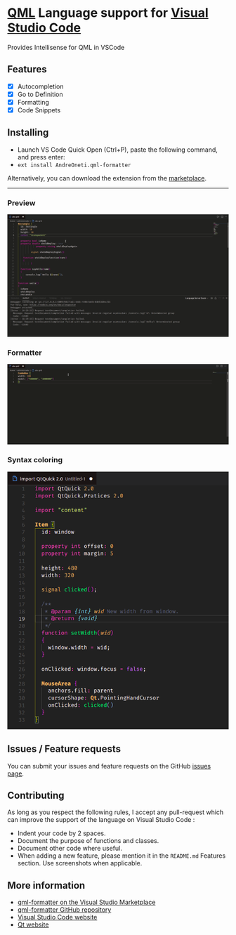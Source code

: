 <!-- [![Visual Studio Marketplace](https://vsmarketplacebadge.apphb.com/version/AndreOneti.qml-formatter.svg)](https://marketplace.visualstudio.com/items?itemName=AndreOneti.qml-formatter) ![Installs](https://vsmarketplacebadge.apphb.com/installs/AndreOneti.qml-formatter.svg) ![Rating](https://vsmarketplacebadge.apphb.com/rating-short/AndreOneti.qml-formatter.svg) -->

# [QML](http://www.qt.io/) Language support for [Visual Studio Code](https://code.visualstudio.com/)
Provides Intellisense for QML in VSCode

## Features
- [x] Autocompletion
- [x] Go to Definition
- [x] Formatting
- [x] Code Snippets

## Installing
* Launch VS Code Quick Open (Ctrl+P), paste the following command, and press enter:
* `ext install AndreOneti.qml-formatter`

Alternatively, you can download the extension from the [marketplace](https://marketplace.visualstudio.com/items?itemName=AndreOneti.qml-formatter).

-------

### Preview
![QML formatting](images/preview.gif)

### Formatter
![QML formatting](images/formatting.gif)
### Syntax coloring
![Syntax coloring](images/syntax.png)


## Issues / Feature requests
You can submit your issues and feature requests on the GitHub [issues page](https://github.com/AndreOneti/qml-formatter/issues).

## Contributing
As long as you respect the following rules, I accept any pull-request which can improve the support of the language on Visual Studio Code :
* Indent your code by 2 spaces.
* Document the purpose of functions and classes.
* Document other code where useful.
* When adding a new feature, please mention it in the `README.md` Features section. Use screenshots when applicable.

## More information
* [qml-formatter on the Visual Studio Marketplace](https://marketplace.visualstudio.com/items/AndreOneti.qml-formatter)
* [qml-formatter GitHub repository](https://github.com/AndreOneti/qml-formatter)
* [Visual Studio Code website](http://code.visualstudio.com/)
* [Qt website](http://www.qt.io/)
